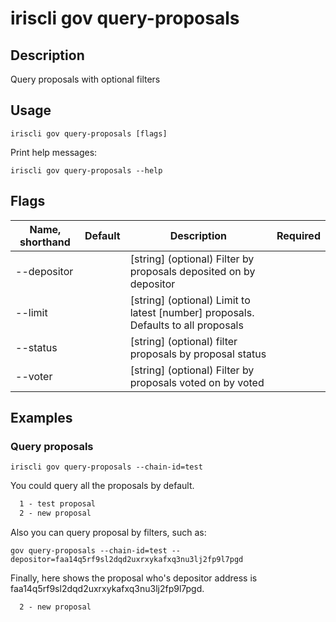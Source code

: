 # iriscli gov query-proposals

## Description

Query proposals with optional filters

## Usage

```
iriscli gov query-proposals [flags]
```


Print help messages:

```
iriscli gov query-proposals --help
```

## Flags

| Name, shorthand | Default                    | Description                                                                                                                                          | Required |
| --------------- | -------------------------- | ---------------------------------------------------------------------------------------------------------------------------------------------------- | -------- |
| --depositor     |                            | [string] (optional) Filter by proposals deposited on by depositor                                                                                    |          |
| --limit         |                            | [string] (optional) Limit to latest [number] proposals. Defaults to all proposals                                                                    |          |
| --status        |                            | [string] (optional) filter proposals by proposal status                                                                                                        |          |
| --voter         |                            | [string] (optional) Filter by proposals voted on by voted                                                                                            |          |

## Examples

### Query proposals

```shell
iriscli gov query-proposals --chain-id=test
```

You could query all the proposals by default.

```txt
  1 - test proposal
  2 - new proposal
```

Also you can query proposal by filters, such as:

```shell
gov query-proposals --chain-id=test --depositor=faa14q5rf9sl2dqd2uxrxykafxq3nu3lj2fp9l7pgd
```

Finally, here shows the proposal who's depositor address is faa14q5rf9sl2dqd2uxrxykafxq3nu3lj2fp9l7pgd.

```txt
  2 - new proposal
```
